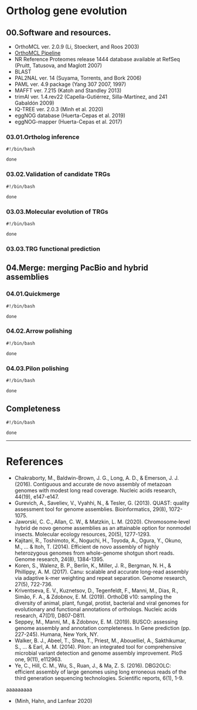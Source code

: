  # Ortholog gene evolution

 ## 00.Software and resources.
 + OrthoMCL ver. 2.0.9 (Li, Stoeckert, and Roos 2003)
 + [OrthoMCL Pipeline](https://github.com/apetkau/orthomcl-pipeline)
 + NR Reference Proteomes release 1444 database available at RefSeq (Pruitt, Tatusova, and Maglott 2007)
 + BLAST
 + PAL2NAL ver. 14 (Suyama, Torrents, and Bork 2006)
 + PAML ver. 4.9 package (Yang 307 2007, 1997)
 + MAFFT ver. 7.215 (Katoh and Standley 2013)
 + trimAl ver. 1.4.rev22 (Capella-Gutiérrez, Silla-Martínez, and
241 Gabaldón 2009)
 + IQ-TREE ver. 2.0.3 (Minh et al. 2020) 
 + eggNOG database (Huerta-Cepas et al. 2019)
 + eggNOG-mapper (Huerta-Cepas et al. 2017)

 ### 03.01.Ortholog inference
 ~~~~
 #!/bin/bash
 
 done
 ~~~~

 ### 03.02.Validation of candidate TRGs
 ~~~~
 #!/bin/bash
 
 done
 ~~~~

 ### 03.03.Molecular evolution of TRGs
 ~~~~
 #!/bin/bash
 
 done
 ~~~~

 ### 03.03.TRG functional prediction

 ## 04.Merge: merging PacBio and hybrid assemblies

 ### 04.01.Quickmerge
 ~~~~
 #!/bin/bash

 done
 ~~~~

 ### 04.02.Arrow polishing
 ~~~~
 #!/bin/bash
 
 done
 ~~~~

 ### 04.03.Pilon polishing
 ~~~~
 #!/bin/bash
 
 done
 ~~~~

 ## Completeness
 ~~~~
 #!/bin/bash

 done
 ~~~~

 ---
 # References
 + Chakraborty, M., Baldwin-Brown, J. G., Long, A. D., & Emerson, J. J. (2016). Contiguous and accurate de novo assembly of metazoan genomes with modest long read coverage. Nucleic acids research, 44(19), e147-e147.
 + Gurevich, A., Saveliev, V., Vyahhi, N., & Tesler, G. (2013). QUAST: quality assessment tool for genome assemblies. Bioinformatics, 29(8), 1072-1075.
 + Jaworski, C. C., Allan, C. W., & Matzkin, L. M. (2020). Chromosome‐level hybrid de novo genome assemblies as an attainable option for nonmodel insects. Molecular ecology resources, 20(5), 1277-1293.
 + Kajitani, R., Toshimoto, K., Noguchi, H., Toyoda, A., Ogura, Y., Okuno, M., ... & Itoh, T. (2014). Efficient de novo assembly of highly heterozygous genomes from whole-genome shotgun short reads. Genome research, 24(8), 1384-1395.
 + Koren, S., Walenz, B. P., Berlin, K., Miller, J. R., Bergman, N. H., & Phillippy, A. M. (2017). Canu: scalable and accurate long-read assembly via adaptive k-mer weighting and repeat separation. Genome research, 27(5), 722-736.
 + Kriventseva, E. V., Kuznetsov, D., Tegenfeldt, F., Manni, M., Dias, R., Simão, F. A., & Zdobnov, E. M. (2019). OrthoDB v10: sampling the diversity of animal, plant, fungal, protist, bacterial and viral genomes for evolutionary and functional annotations of orthologs. Nucleic acids research, 47(D1), D807-D811.
 + Seppey, M., Manni, M., & Zdobnov, E. M. (2019). BUSCO: assessing genome assembly and annotation completeness. In Gene prediction (pp. 227-245). Humana, New York, NY.
 + Walker, B. J., Abeel, T., Shea, T., Priest, M., Abouelliel, A., Sakthikumar, S., ... & Earl, A. M. (2014). Pilon: an integrated tool for comprehensive microbial variant detection and genome assembly improvement. PloS one, 9(11), e112963.
 + Ye, C., Hill, C. M., Wu, S., Ruan, J., & Ma, Z. S. (2016). DBG2OLC: efficient assembly of large genomes using long erroneous reads of the third generation sequencing technologies. Scientific reports, 6(1), 1-9.

aaaaaaaaa
 + (Minh, Hahn, and Lanfear 2020)
